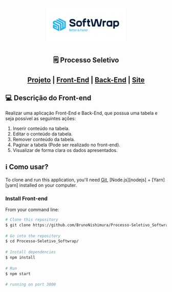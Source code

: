 <h1 align="center">
    <img alt="Softwrap" title="Softwrap" src="./frontend/public/img/logo.png" width="250px" />
</h1>

<h2 align="center"> 
	🗒️ Processo Seletivo
</h2>

<h2 align="center">
    
[Projeto](https://github.com/BrunoNishimura/Processo-Seletivo_Softwrap) |
[Front-End](https://github.com/BrunoNishimura/Processo-Seletivo_Softwrap/tree/main/frontend) | [Back-End](https://github.com/BrunoNishimura/Processo-Seletivo_Softwrap/tree/main/backend) | [Site](https://softwrap-backend.web.app/)
</h2>

## 💻 Descrição do Front-end

Realizar uma aplicação Front-End e Back-End, que possua uma tabela e seja possível as seguintes ações:

1. Inserir conteúdo na tabela.
2. Editar o conteúdo da tabela.
3. Remover conteúdo da tabela.
4. Paginar a tabela (Pode ser realizado no front-end).
5. Visualizar de forma clara os dados apresentados.


## :information_source: Como usar?

To clone and run this application, you'll need [Git](https://git-scm.com), [Node.js][nodejs] + [Yarn][yarn] installed on your computer.

### Install Front-end
From your command line:
```bash
# Clone this repository
$ git clone https://github.com/BrunoNishimura/Processo-Seletivo_Softwrap.git

# Go into the repository
$ cd Processo-Seletivo_Softwrap/

# Install dependencies
$ npm install

# Run
$ npm start

# running on port 3000
```
